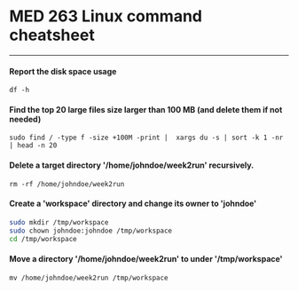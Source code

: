 # MED 263 Linux command cheatsheet

---

#### Report the disk space usage
```Shell
df -h
```

#### Find the top 20 large files size larger than 100 MB (and delete them if not needed)
```Shell
sudo find / -type f -size +100M -print |  xargs du -s | sort -k 1 -nr  | head -n 20
```

#### Delete a target directory '/home/johndoe/week2run' recursively.
```Shell
rm -rf /home/johndoe/week2run
```

#### Create a 'workspace' directory and change its owner to 'johndoe'
```bash
sudo mkdir /tmp/workspace
sudo chown johndoe:johndoe /tmp/workspace
cd /tmp/workspace
```

#### Move a directory '/home/johndoe/week2run' to under '/tmp/workspace'
```Shell
mv /home/johndoe/week2run /tmp/workspace
```